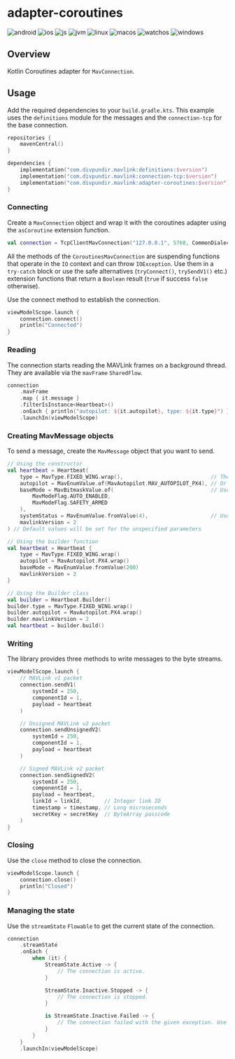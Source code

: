 # adapter-coroutines

![android](http://img.shields.io/badge/android-8A2BE2.svg)
![ios](http://img.shields.io/badge/ios-FFD700.svg)
![js](http://img.shields.io/badge/js-FFC107.svg)
![jvm](http://img.shields.io/badge/jvm-4169E1.svg)
![linux](http://img.shields.io/badge/linux-4B0082.svg)
![macos](http://img.shields.io/badge/macos-FF4500.svg)
![watchos](http://img.shields.io/badge/watchos-008080.svg)
![windows](http://img.shields.io/badge/windows-FF1493.svg)

## Overview

Kotlin Coroutines adapter for `MavConnection`.

## Usage

Add the required dependencies to your `build.gradle.kts`. This example uses the `definitions` module for the messages
and the `connection-tcp` for the base connection.

```kotlin
repositories {
    mavenCentral()
}

dependencies {
    implementation("com.divpundir.mavlink:definitions:$version")
    implementation("com.divpundir.mavlink:connection-tcp:$version")
    implementation("com.divpundir.mavlink:adapter-coroutines:$version")
}
```

### Connecting

Create a `MavConnection` object and wrap it with the coroutines adapter using the `asCoroutine` extension function.

```kotlin
val connection = TcpClientMavConnection("127.0.0.1", 5760, CommonDialect).asCoroutine()
```

All the methods of the `CoroutinesMavConnection` are suspending functions that operate in the `IO` context and can throw
`IOException`. Use them in a `try-catch` block or use the safe alternatives (`tryConnect()`, `trySendV1()` etc.)
extension functions that return a `Boolean` result (`true` if success `false` otherwise).

Use the connect method to establish the connection.

```kotlin
viewModelScope.launch {
    connection.connect()
    println("Connected")
}
```

### Reading

The connection starts reading the MAVLink frames on a background thread. They are available via the  `mavFrame`
`SharedFlow`.

```kotlin
connection
    .mavFrame
    .map { it.message }
    .filterIsInstance<Heartbeat>()
    .onEach { println("autopilot: ${it.autopilot}, type: ${it.type}") }
    .launchIn(viewModelScope)
```

### Creating MavMessage objects

To send a message, create the `MavMessage` object that you want to send.

```kotlin
// Using the constructor
val heartbeat = Heartbeat(
    type = MavType.FIXED_WING.wrap(),                            // The wrap() extension function wraps a MavEnum in a MavEnumValue
    autopilot = MavEnumValue.of(MavAutopilot.MAV_AUTOPILOT_PX4), // Or use the MavEnumValue.of() function
    baseMode = MavBitmaskValue.of(                               // Use the MavBitmaskValue.of() to create a bitmask
        MavModeFlag.AUTO_ENABLED,
        MavModeFlag.SAFETY_ARMED
    ),
    systemStatus = MavEnumValue.fromValue(4),                    // Use the MavEnumValue.fromValue() to specify your own value that is not in the enum
    mavlinkVersion = 2
) // Default values will be set for the unspecified parameters

// Using the builder function
val heartbeat = Heartbeat {
    type = MavType.FIXED_WING.wrap()
    autopilot = MavAutopilot.PX4.wrap()
    baseMode = MavEnumValue.fromValue(200)
    mavlinkVersion = 2
}

// Using the Builder class
val builder = Heartbeat.Builder()
builder.type = MavType.FIXED_WING.wrap()
builder.autopilot = MavAutopilot.PX4.wrap()
builder.mavlinkVersion = 2
val heartbeat = builder.build()
```

### Writing

The library provides three methods to write messages to the byte streams.

```kotlin
viewModelScope.launch {
    // MAVLink v1 packet
    connection.sendV1(
        systemId = 250,
        componentId = 1,
        payload = heartbeat
    )

    // Unsigned MAVLink v2 packet
    connection.sendUnsignedV2(
        systemId = 250,
        componentId = 1,
        payload = heartbeat
    )

    // Signed MAVLink v2 packet
    connection.sendSignedV2(
        systemId = 250,
        componentId = 1,
        payload = heartbeat,
        linkId = linkId,       // Integer link ID
        timestamp = timestamp, // Long microseconds
        secretKey = secretKey  // ByteArray passcode
    )
}
```

### Closing

Use the `close` method to close the connection.

```kotlin
viewModelScope.launch {
    connection.close()
    println("Closed")
}
```

### Managing the state

Use the `streamState` `Flowable` to get the current state of the connection.

```kotlin
connection
    .streamState
    .onEach {
        when (it) {
            StreamState.Active -> {
                // The connection is active.
            }

            StreamState.Inactive.Stopped -> {
                // The connection is stopped.
            }

            is StreamState.Inactive.Failed -> {
                // The connection failed with the given exception. Use this block to reconnect.
            }
        }
    }
    .launchIn(viewModelScope)
```
